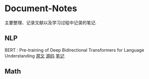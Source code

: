 # Document-Notes

主要整理、记录文献以及学习过程中记录的笔记.

## NLP

BERT : Pre-training of Deep Bidirectional Transformers for Language Understanding
[原文](https://arxiv.org/abs/1810.04805)
[源码](https://github.com/google-research/bert)
[笔记](https://github.com/HaohzW/Document-Notes/blob/main/NLP/BERT/note.md#bert--pre-training-of-deep-bidirectional-transformers-for-language-understanding%E9%98%85%E8%AF%BB%E7%AC%94%E8%AE%B0)

## Math
